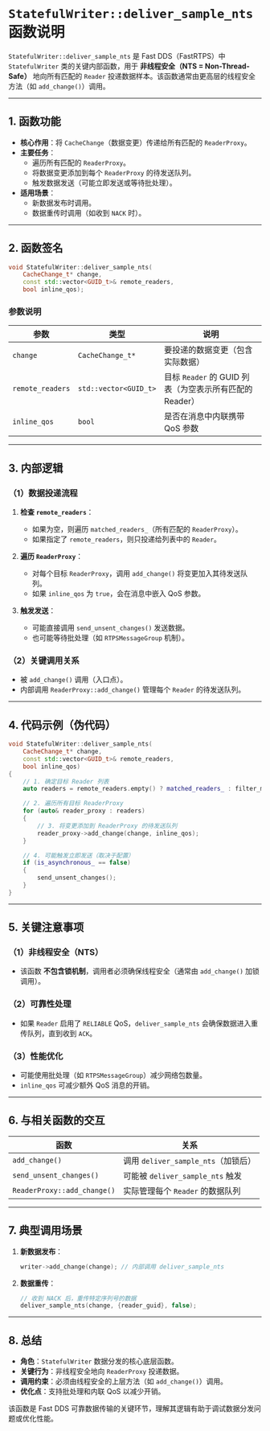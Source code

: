 # **`StatefulWriter::deliver_sample_nts` 函数说明**

`StatefulWriter::deliver_sample_nts` 是 Fast DDS（FastRTPS）中 `StatefulWriter` 类的关键内部函数，用于 **非线程安全（NTS = Non-Thread-Safe）** 地向所有匹配的 `Reader` 投递数据样本。该函数通常由更高层的线程安全方法（如 `add_change()`）调用。

---

## **1. 函数功能**
- **核心作用**：将 `CacheChange`（数据变更）传递给所有匹配的 `ReaderProxy`。
- **主要任务**：
  - 遍历所有匹配的 `ReaderProxy`。
  - 将数据变更添加到每个 `ReaderProxy` 的待发送队列。
  - 触发数据发送（可能立即发送或等待批处理）。
- **适用场景**：
  - 新数据发布时调用。
  - 数据重传时调用（如收到 `NACK` 时）。

---

## **2. 函数签名**
```cpp
void StatefulWriter::deliver_sample_nts(
    CacheChange_t* change,
    const std::vector<GUID_t>& remote_readers,
    bool inline_qos);
```
### **参数说明**
| 参数 | 类型 | 说明 |
|------|------|------|
| `change` | `CacheChange_t*` | 要投递的数据变更（包含实际数据） |
| `remote_readers` | `std::vector<GUID_t>` | 目标 `Reader` 的 GUID 列表（为空表示所有匹配的 Reader） |
| `inline_qos` | `bool` | 是否在消息中内联携带 QoS 参数 |

---

## **3. 内部逻辑**
### **（1）数据投递流程**
1. **检查 `remote_readers`**：
   - 如果为空，则遍历 `matched_readers_`（所有匹配的 `ReaderProxy`）。
   - 如果指定了 `remote_readers`，则只投递给列表中的 `Reader`。

2. **遍历 `ReaderProxy`**：
   - 对每个目标 `ReaderProxy`，调用 `add_change()` 将变更加入其待发送队列。
   - 如果 `inline_qos` 为 `true`，会在消息中嵌入 QoS 参数。

3. **触发发送**：
   - 可能直接调用 `send_unsent_changes()` 发送数据。
   - 也可能等待批处理（如 `RTPSMessageGroup` 机制）。

### **（2）关键调用关系**
- 被 `add_change()` 调用（入口点）。
- 内部调用 `ReaderProxy::add_change()` 管理每个 `Reader` 的待发送队列。

---

## **4. 代码示例（伪代码）**
```cpp
void StatefulWriter::deliver_sample_nts(
    CacheChange_t* change,
    const std::vector<GUID_t>& remote_readers,
    bool inline_qos)
{
    // 1. 确定目标 Reader 列表
    auto readers = remote_readers.empty() ? matched_readers_ : filter_matched_readers(remote_readers);

    // 2. 遍历所有目标 ReaderProxy
    for (auto& reader_proxy : readers)
    {
        // 3. 将变更添加到 ReaderProxy 的待发送队列
        reader_proxy->add_change(change, inline_qos);
    }

    // 4. 可能触发立即发送（取决于配置）
    if (is_asynchronous_ == false)
    {
        send_unsent_changes();
    }
}
```

---

## **5. 关键注意事项**
### **（1）非线程安全（NTS）**
- 该函数 **不包含锁机制**，调用者必须确保线程安全（通常由 `add_change()` 加锁调用）。

### **（2）可靠性处理**
- 如果 `Reader` 启用了 `RELIABLE` QoS，`deliver_sample_nts` 会确保数据进入重传队列，直到收到 `ACK`。

### **（3）性能优化**
- 可能使用批处理（如 `RTPSMessageGroup`）减少网络包数量。
- `inline_qos` 可减少额外 QoS 消息的开销。

---

## **6. 与相关函数的交互**
| 函数 | 关系 |
|------|------|
| `add_change()` | 调用 `deliver_sample_nts`（加锁后） |
| `send_unsent_changes()` | 可能被 `deliver_sample_nts` 触发 |
| `ReaderProxy::add_change()` | 实际管理每个 `Reader` 的数据队列 |

---

## **7. 典型调用场景**
1. **新数据发布**：
   ```cpp
   writer->add_change(change); // 内部调用 deliver_sample_nts
   ```
2. **数据重传**：
   ```cpp
   // 收到 NACK 后，重传特定序列号的数据
   deliver_sample_nts(change, {reader_guid}, false);
   ```

---

## **8. 总结**
- **角色**：`StatefulWriter` 数据分发的核心底层函数。
- **关键行为**：非线程安全地向 `ReaderProxy` 投递数据。
- **调用约束**：必须由线程安全的上层方法（如 `add_change()`）调用。
- **优化点**：支持批处理和内联 QoS 以减少开销。

该函数是 Fast DDS 可靠数据传输的关键环节，理解其逻辑有助于调试数据分发问题或优化性能。